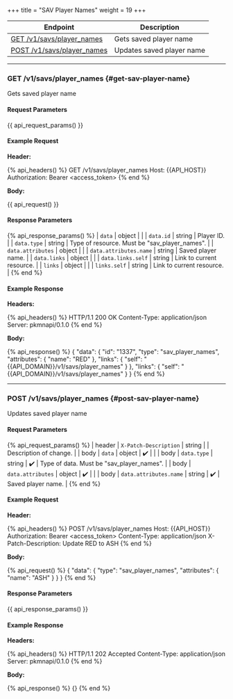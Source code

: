 +++
title = "SAV Player Names"
weight = 19
+++

| Endpoint                                            | Description               |
|-----------------------------------------------------|---------------------------|
| [GET /v1/savs/player_names](#get-sav-player-name)   | Gets saved player name    |
| [POST /v1/savs/player_names](#post-sav-player-name) | Updates saved player name |

---

### GET /v1/savs/player_names {#get-sav-player-name}

Gets saved player name

#### Request Parameters

{{ api_request_params() }}

#### Example Request

**Header:**

{% api_headers() %}
GET /v1/savs/player_names
Host: {{API_HOST}}
Authorization: Bearer <access_token>
{% end %}

**Body:**

{{ api_request() }}

#### Response Parameters

{% api_response_params() %}
| `data`                 | object |                                               |
| `data.id`              | string | Player ID.                                    |
| `data.type`            | string | Type of resource. Must be "sav_player_names". |
| `data.attributes`      | object |                                               |
| `data.attributes.name` | string | Saved player name.                            |
| `data.links`           | object |                                               |
| `data.links.self`      | string | Link to current resource.                     |
| `links`                | object |                                               |
| `links.self`           | string | Link to current resource.                     |
{% end %}

#### Example Response

**Headers:**

{% api_headers() %}
HTTP/1.1 200 OK
Content-Type: application/json
Server: pkmnapi/0.1.0
{% end %}

**Body:**

{% api_response() %}
{
    "data": {
        "id": "1337",
        "type": "sav_player_names",
        "attributes": {
            "name": "RED"
        },
        "links": {
            "self": "{{API_DOMAIN}}/v1/savs/player_names"
        }
    },
    "links": {
        "self": "{{API_DOMAIN}}/v1/savs/player_names"
    }
}
{% end %}

---

### POST /v1/savs/player_names {#post-sav-player-name}

Updates saved player name

#### Request Parameters

{% api_request_params() %}
| header | `X-Patch-Description`  | string |   | Description of change.                    |
| body   | `data`                 | object | ✔️ |                                           |
| body   | `data.type`            | string | ✔️ | Type of data. Must be "sav_player_names". |
| body   | `data.attributes`      | object | ✔️ |                                           |
| body   | `data.attributes.name` | string | ✔️ | Saved player name.                        |
{% end %}

#### Example Request

**Header:**

{% api_headers() %}
POST /v1/savs/player_names
Host: {{API_HOST}}
Authorization: Bearer <access_token>
Content-Type: application/json
X-Patch-Description: Update RED to ASH
{% end %}

**Body:**

{% api_request() %}
{
    "data": {
        "type": "sav_player_names",
        "attributes": {
            "name": "ASH"
        }
    }
}
{% end %}

#### Response Parameters

{{ api_response_params() }}

#### Example Response

**Headers:**

{% api_headers() %}
HTTP/1.1 202 Accepted
Content-Type: application/json
Server: pkmnapi/0.1.0
{% end %}

**Body:**

{% api_response() %}
{}
{% end %}
